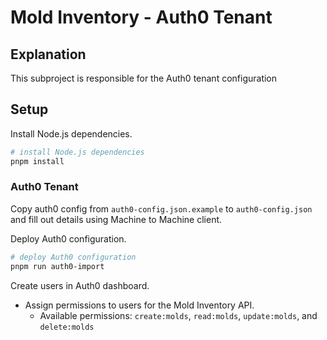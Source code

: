 # Mold Inventory - Auth0 Tenant

## Explanation

This subproject is responsible for the Auth0 tenant configuration

## Setup

Install Node.js dependencies.
```bash
# install Node.js dependencies
pnpm install
```

### Auth0 Tenant

Copy auth0 config from `auth0-config.json.example` to `auth0-config.json` and fill out details using Machine to Machine client.

Deploy Auth0 configuration.
```bash
# deploy Auth0 configuration
pnpm run auth0-import
```

Create users in Auth0 dashboard.
- Assign permissions to users for the Mold Inventory API.
  - Available permissions: `create:molds`, `read:molds`, `update:molds`, and `delete:molds`
